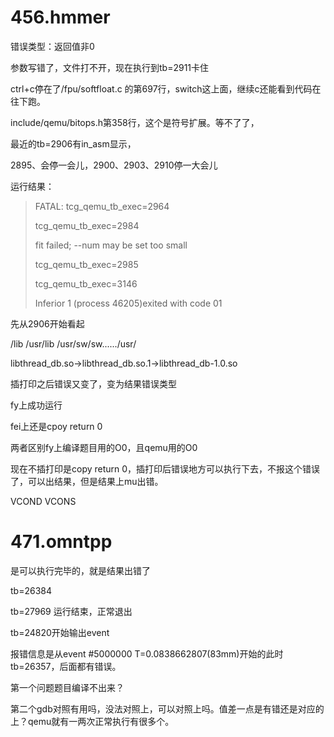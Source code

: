# 456.hmmer

错误类型：返回值非0

参数写错了，文件打不开，现在执行到tb=2911卡住

ctrl+c停在了/fpu/softfloat.c 的第697行，switch这上面，继续c还能看到代码在往下跑。

include/qemu/bitops.h第358行，这个是符号扩展。等不了了，

最近的tb=2906有in_asm显示，

2895、会停一会儿，2900、2903、2910停一大会儿

运行结果：

> FATAL: tcg_qemu_tb_exec=2964
> 
> tcg_qemu_tb_exec=2984
> 
> fit failed; --num may be set too small
> 
> tcg_qemu_tb_exec=2985
> 
> tcg_qemu_tb_exec=3146
> 
> Inferior 1 (process 46205)exited with code 01

先从2906开始看起

/lib /usr/lib /usr/sw/sw....../usr/

libthread_db.so->libthread_db.so.1->libthread_db-1.0.so

插打印之后错误又变了，变为结果错误类型

fy上成功运行

fei上还是cpoy return 0

两者区别fy上编译题目用的O0，且qemu用的O0

现在不插打印是copy return 0，插打印后错误地方可以执行下去，不报这个错误了，可以出结果，但是结果上mu出错。

VCOND VCONS

# 471.omntpp

是可以执行完毕的，就是结果出错了

tb=26384

tb=27969 运行结束，正常退出

tb=24820开始输出event

报错信息是从event #5000000 T=0.0838662807(83mm)开始的此时tb=26357，后面都有错误。

第一个问题题目编译不出来？

第二个gdb对照有用吗，没法对照上，可以对照上吗。值差一点是有错还是对应的上？qemu就有一两次正常执行有很多个。
